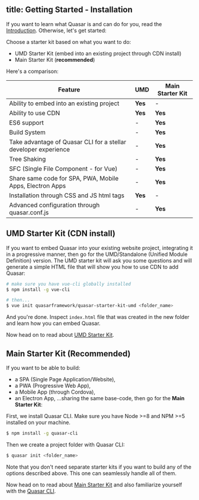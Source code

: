 title: Getting Started - Installation
---

If you want to learn what Quasar is and can do for you, read the [Introduction](/guide/introduction.html). Otherwise, let's get started:

Choose a starter kit based on what you want to do:
 * UMD Starter Kit (embed into an existing project through CDN install)
 * Main Starter Kit (**recommended**)

Here's a comparison:

| Feature | UMD | Main Starter Kit |
| --- | --- | --- |
| Ability to embed into an existing project | **Yes** | - |
| Ability to use CDN | **Yes** | **Yes** |
| ES6 support | - | **Yes** |
| Build System | - | **Yes** |
| Take advantage of Quasar CLI for a stellar developer experience | - | **Yes** |
| Tree Shaking | - | **Yes** |
| SFC (Single File Component - for Vue) | - | **Yes** |
| Share same code for SPA, PWA, Mobile Apps, Electron Apps | - | **Yes** |
| Installation through CSS and JS html tags | **Yes** | - |
| Advanced configuration through quasar.conf.js | - | **Yes** |

## UMD Starter Kit (CDN install)
If you want to embed Quasar into your existing website project, integrating it in a progressive manner, then go for the UMD/Standalone (Unified Module Definition) version. The UMD starter kit will ask you some questions and will generate a simple HTML file that will show you how to use CDN to add Quasar:

```bash
# make sure you have vue-cli globally installed
$ npm install -g vue-cli

# then...
$ vue init quasarframework/quasar-starter-kit-umd <folder_name>
```

And you're done. Inspect `index.html` file that was created in the new folder and learn how you can embed Quasar.

Now head on to read about [UMD Starter Kit](/guide/embedding-quasar.html).

## Main Starter Kit (Recommended)
If you want to be able to build:
* a SPA (Single Page Application/Website),
* a PWA (Progressive Web App),
* a Mobile App (through Cordova),
* an Electron App,
...sharing the same base-code, then go for the **Main Starter Kit**:

First, we install Quasar CLI. Make sure you have Node >=8 and NPM >=5 installed on your machine.

```bash
$ npm install -g quasar-cli
```

Then we create a project folder with Quasar CLI:
```bash
$ quasar init <folder_name>
```

Note that you don't need separate starter kits if you want to build any of the options described above. This one can seamlessly handle all of them.

Now head on to read about [Main Starter Kit](/guide/sr-installation.html) and also familiarize yourself with the [Quasar CLI](/guide/quasar-cli.html).
